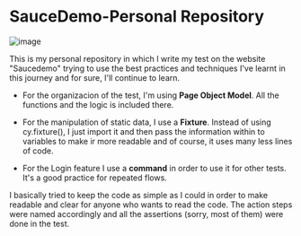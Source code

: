 # SauceDemo-Personal Repository  

![image](https://github.com/QAZebass/SauceDemo-Personal/assets/113566192/eaa6c89c-cad8-4cd2-80de-b90d997f3979)


This is my personal repository in which I write my test on the website "Saucedemo" trying to use the best practices and techniques I've learnt in this journey and for sure, I'll continue to learn.

* For the organizacion of the test, I'm using **Page Object Model**. All the functions and the logic is included there. 

* For the manipulation of static data, I use a **Fixture**. Instead of using cy.fixture(), I just import it and then pass the information within to variables to make ir more readable and of course, it uses many less lines of code.

* For the Login feature I use a **command** in order to use it for other tests. It's a good practice for repeated flows.

I basically tried to keep the code as simple as I could in order to make readable and clear for anyone who wants to read the code. The action steps were named accordingly and all the assertions (sorry, most of them) were done in the test.


